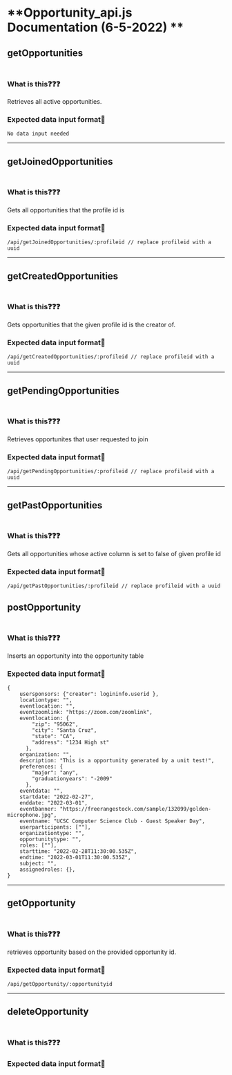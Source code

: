 # **Opportunity_api.js Documentation (6-5-2022) **
## getOpportunities <br><br>
### What is this❓️❓️❓️
Retrieves all active opportunities.
### Expected data input format📜
```
No data input needed
```
---
## getJoinedOpportunities <br><br>
### What is this❓️❓️❓️
Gets all opportunities that the profile id is 
### Expected data input format📜
```
/api/getJoinedOpportunities/:profileid // replace profileid with a uuid
```
---
## getCreatedOpportunities <br><br>
### What is this❓️❓️❓️
Gets opportunities that the given profile id is the creator of.
### Expected data input format📜
```
/api/getCreatedOpportunities/:profileid // replace profileid with a uuid
```
---
## getPendingOpportunities <br><br>
### What is this❓️❓️❓️
Retrieves opportunites that user requested to join
### Expected data input format📜
```
/api/getPendingOpportunities/:profileid // replace profileid with a uuid
```
---
## getPastOpportunities <br><br>
### What is this❓️❓️❓️
Gets all opportunities whose active column is set to false of given profile id
### Expected data input format📜
```
/api/getPastOpportunities/:profileid // replace profileid with a uuid
```

## postOpportunity <br><br>
### What is this❓️❓️❓️
Inserts an opportunity into the opportunity table
### Expected data input format📜
```
{
    usersponsors: {"creator": logininfo.userid },
    locationtype: "",
    eventlocation: "",
    eventzoomlink: "https://zoom.com/zoomlink",
    eventlocation: {
        "zip": "95062",
        "city": "Santa Cruz",
        "state": "CA",
        "address": "1234 High st"
      },
    organization: "",
    description: "This is a opportunity generated by a unit test!",
    preferences: {
        "major": "any",
        "graduationyears": "-2009"
      },
    eventdata: "",
    startdate: "2022-02-27",
    enddate: "2022-03-01",
    eventbanner: "https://freerangestock.com/sample/132099/golden-microphone.jpg",
    eventname: "UCSC Computer Science Club - Guest Speaker Day",
    userparticipants: [""],
    organizationtype: "",
    opportunitytype: "",
    roles: [""],
    starttime: "2022-02-28T11:30:00.535Z",
    endtime: "2022-03-01T11:30:00.535Z",
    subject: "",
    assignedroles: {},
}
```
---
## getOpportunity <br><br>
### What is this❓️❓️❓️
retrieves opportunity based on the provided opportunity id.
### Expected data input format📜
```
/api/getOpportunity/:opportunityid
```
---
## deleteOpportunity <br><br>
### What is this❓️❓️❓️
### Expected data input format📜
```
```